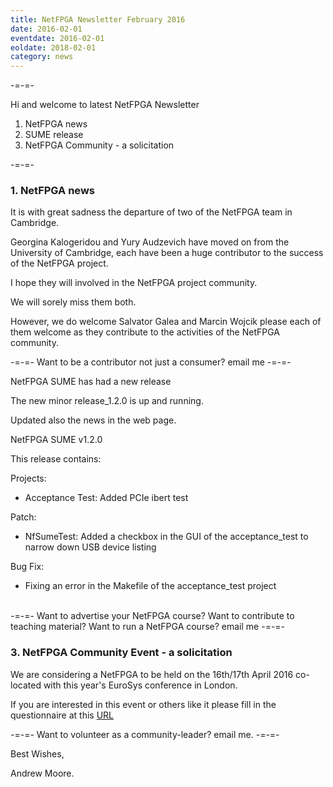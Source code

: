 ```yaml
---
title: NetFPGA Newsletter February 2016
date: 2016-02-01
eventdate: 2016-02-01
eoldate: 2018-02-01
category: news
---
```


-=-=-

Hi and welcome to latest NetFPGA Newsletter

1. NetFPGA news
2. SUME release
3. NetFPGA Community - a solicitation

-=-=-

### 1. NetFPGA news

It is with great sadness the departure of two of the NetFPGA team in Cambridge.

Georgina Kalogeridou and Yury Audzevich have moved on from the University of Cambridge, each have been a huge contributor to the success of the NetFPGA project.

I hope they will involved in the NetFPGA project community.

We will sorely miss them both.

However, we do welcome Salvator Galea and Marcin Wojcik please each of them welcome as they contribute to the activities of the NetFPGA community.

-=-=- Want to be a contributor not just a consumer? email me -=-=-

NetFPGA SUME has had a new release

The new minor release_1.2.0 is up and running.

Updated also the news in the web page.

NetFPGA SUME v1.2.0

This release contains:

Projects:
- Acceptance Test: Added PCIe ibert test

Patch:
- NfSumeTest: Added a checkbox in the GUI of the acceptance_test to narrow down USB device listing

Bug Fix:
- Fixing an error in the Makefile of the acceptance_test project

<br>
-=-=- Want to advertise your NetFPGA course? Want to contribute to teaching material? Want to run a NetFPGA course? email me -=-=-

### 3. NetFPGA Community Event - a solicitation

We are considering a NetFPGA to be held on the 16th/17th April 2016 co-located with this year's EuroSys conference in London.

If you are interested in this event or others like it please fill in the questionnaire at this [URL](https://goo.gl/HyjU9F)

-=-=- Want to volunteer as a community-leader? email me. -=-=-

Best Wishes,

Andrew Moore.
